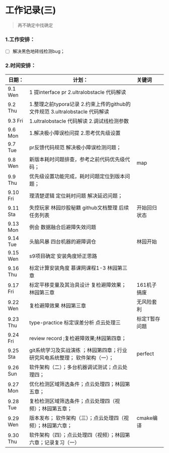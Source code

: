 # 工作记录(三)

> 再不确定中找确定 

### 1.工作安排：

- [ ] 解决黑色地砖线检测bug；

### 2.时间安排：

| 日期：   | 计划：                                                       | 关键词        |
| -------- | ------------------------------------------------------------ | :------------ |
| 9.1  Wen | 1 提interface pr  2.ultralobstacle 代码解读                  |               |
| 9.2  Thu | 1.整理之前typora记录 2.约束上传的github的文件规范 3.ultralobstacle 代码解读 |               |
| 9.3  Fri | 1.ultralobstacle 代码解读 2.调试线检测参数                   |               |
| 9.6  Mon | 1.解决极小障误检问提 2.思考优先级设置                        |               |
| 9.7  Tue | pr反馈代码规范 解决极小障误检测问题；                        |               |
| 9.8  Wen | 新版本耗时问题排查，参考之前代码优先级代码；                 | map           |
| 9.9  Thu | 优先级设置功能完成，耗时问题定位到版本问题；                 |               |
| 9.10 Fri | 理清楚逻辑 定位耗时问题  解决延迟问题；                      |               |
| 9.11 Sta | 失控玩家 林园炒股秘籍 github文档整理 后续任务列表            | 开始回归状态  |
| 9.13 Mon | 例会 数据融合后避障失效问题                                  |               |
| 9.14 Tue | 头脑风暴 四台机器的避障调仓                                  | 林园开始      |
| 9.15 Wen | s9项目确定 安装角度矫正思路                                  |               |
| 9.16 Thu | 标定计算安装角度 慕课网课程1-3  林园第三章                   |               |
| 9.17 Fri | 标定平移变量及其治具设计 复检避障效果； 林园第三章           | 161机子搞废   |
| 9.22 Wen | 复检避障效果  林园第三章                                     | 无风险套利    |
| 9.23 Thu | type-practice 标定误差分析   点云处理三                      | 标定T暂存问题 |
| 9.24 Fri | review record ;复检避障效果;林园第四章；                     |               |
| 9.25 Sta | git系统学习及实战演练 ；林园第四章；行业研究风电系统整理； 软件架构（一）； | perfect       |
| 9.26 Sun | 软件架构（二）；多台机器调试测试；点云处理四；               |               |
| 9.27 Mon | 优化检测区域筛选条件；点云处理四；林园第五章；               |               |
| 9.28 Tue | 复检检测区域筛选条件；点云处理四（视频）；林园第五章；       |               |
| 9.29 Wen | 版本发布； 软件架构（三）；点云处理四（视频）；林园第六章；  | cmake编译     |
| 9.30 Thu | 软件架构（四）；点云处理四（视频）；林园第六章；记录复习（一） |               |











